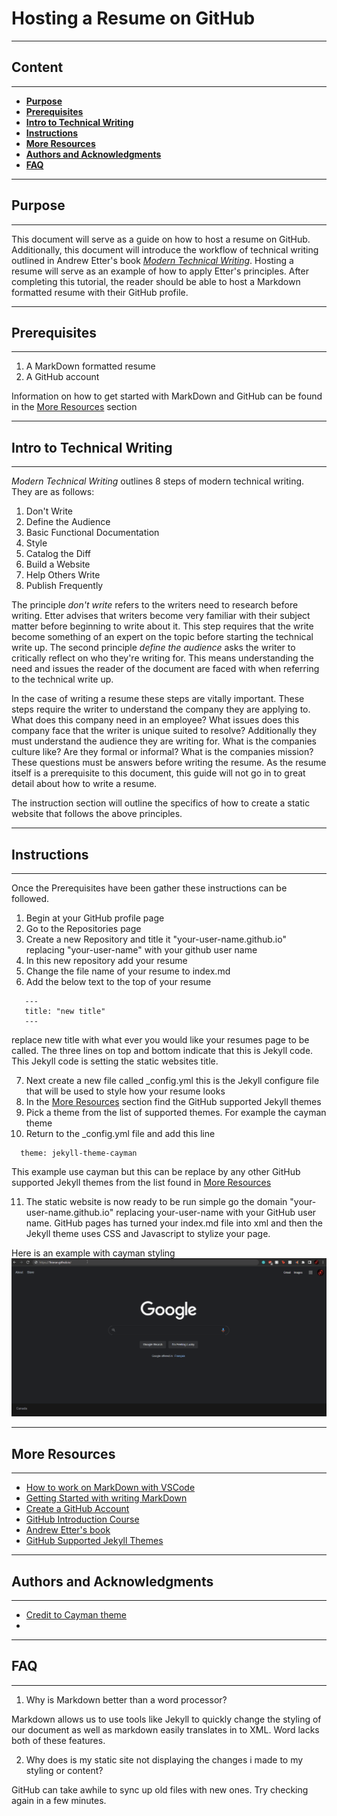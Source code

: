 # **Hosting a Resume on GitHub**
***
## **Content**
***
  - [**Purpose**](#purpose)
  - [**Prerequisites**](#prerequisites)
  - [**Intro to Technical Writing**](#intro-to-technical-writing)
  - [**Instructions**](#instructions)
  - [**More Resources**](#more-resources)
  - [**Authors and Acknowledgments**](#authors-and-acknowledgments)
  - [**FAQ**](#faq)
***
## **Purpose**
***  
This document will serve as a guide on how to host a resume on GitHub. Additionally, this document will introduce the workflow of technical writing outlined in Andrew Etter's book [_Modern Technical Writing_][Andrew's Book]. Hosting a resume will serve as an example of how to apply Etter's principles. After completing this tutorial, the reader should be able to host a Markdown formatted resume with their GitHub profile.
***
## **Prerequisites**
***
1. A MarkDown formatted resume
2. A GitHub account

Information on how to get started with MarkDown and GitHub can be found in the [More Resources](#more-resources) section
***
## **Intro to Technical Writing**
***
_Modern Technical Writing_ outlines 8 steps of modern technical writing. They are as follows:
1. Don't Write 
2. Define the Audience
3. Basic Functional Documentation
4. Style
5. Catalog the Diff
6. Build a Website 
7. Help Others Write 
8. Publish Frequently  

The principle _don't write_ refers to the writers need to research before writing. Etter advises that writers become very familiar with their subject matter before beginning to write about it. This step requires that the write become something of an expert on the topic before starting the technical write up. The second principle _define the audience_ asks the writer to critically reflect on who they're writing for. This means understanding the need and issues the reader of the document are faced with when referring to the technical write up.  

In the case of writing a resume these steps are vitally important. These steps require the writer to understand the company they are applying to. What does this company need in an employee? What issues does this company face that the writer is unique suited to resolve? Additionally they must understand the audience they are writing for. What is the companies culture like? Are they formal or informal? What is the companies mission? These questions must be answers before writing the resume. As the resume itself is a prerequisite to this document, this guide will not go in to great detail about how to write a resume.  

The instruction section will outline the specifics of how to create a static website that follows the above principles.
***
## **Instructions**
***
Once the Prerequisites have been gather these instructions can be followed.  
1. Begin at your GitHub profile page
2. Go to the Repositories page 
3. Create a new Repository and title it "your-user-name.github.io" replacing "your-user-name" with your github user name
4. In this new repository add your resume
5. Change the file name of your resume to index.md
6. Add the below text to the top of your resume
```
   ---
   title: "new title"
   ---
```
replace new title with what ever you would like your resumes page to be called. The three lines on top and bottom indicate that this is Jekyll code. This Jekyll code is setting the static websites title.

7. Next create a new file called _config.yml this is the Jekyll configure file that will be used to style how your resume looks
8. In the [More Resources](#more-resources) section find the GitHub supported Jekyll themes
9.  Pick a theme from the list of supported themes. For example the cayman theme
10.  Return to the _config.yml file and add this line
```
  theme: jekyll-theme-cayman   
```
This example use cayman but this can be replace by any other GitHub supported Jekyll themes from the list found in [More Resources](#more-resources)

11.  The static website is now ready to be run simple go the domain "your-user-name.github.io" replacing your-user-name with your GitHub user name. GitHub pages has turned your index.md file into xml and then the Jekyll theme uses CSS and Javascript to stylize your page.

Here is an example with cayman styling
![Hosted Resume](TechCommA2.gif)
 
***
## **More Resources**
***
* [How to work on MarkDown with VSCode][MarkDown VSCode]
* [Getting Started with writing MarkDown][MarkDown tutor]
* [Create a GitHub Account][GitHub Create]
* [GitHub Introduction Course][GitHub Intro]
* [Andrew Etter's book][Andrew's Book]
* [GitHub Supported Jekyll Themes][GitHub Themes]

***
## **Authors and Acknowledgments**
***
* [Credit to Cayman theme][Cayman Theme]
* 
***
## **FAQ**
***
1. Why is Markdown better than a word 
processor?

Markdown allows us to use tools like Jekyll to quickly change the styling of our document as well as markdown easily translates in to XML. Word lacks both of these features.  

2. Why does is my static site not displaying the changes i made to my styling or content?

GitHub can take awhile to sync up old files with new ones. Try checking again in a few minutes.


[MarkDown VSCode]: https://code.visualstudio.com/docs/languages/markdown
[MarkDown tutor]: https://www.markdowntutorial.com
[Andrew's Book]: https://www.amazon.ca/Modern-Technical-Writing-Introduction-Documentation-ebook/dp/B01A2QL9SS
[GitHub Create]: https://github.com/join
[GitHub Intro]: https://lab.github.com/githubtraining/introduction-to-github
[GitHub Themes]: https://pages.github.com/themes/
[Cayman Theme]: https://github.com/pages-themes/cayman